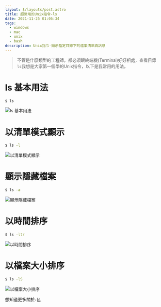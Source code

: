 ```yaml
---
layout: $/layouts/post.astro
title: 超常用的Unix指令-ls
date: 2021-11-25 01:06:34
tags: 
  - windows
  - mac
  - unix
  - bash
description: Unix指令-顯示指定目錄下的檔案清單與訊息
---
```



> 不管是什麼類型的工程師，都必須跟終端機(Terminal)好好相處，查看目錄`ls`我想是大家第一個學的Unix指令，以下是我常用的用法。



ls 基本用法
===

```bash
$ ls 
```
![ls 基本用法](/images/f69b45f945fc1f1306866ea973ca61eeb4508d0364038697045f2462ba1cb700.png)  


以清單模式顯示
===
```bash
$ ls -l
```
![以清單模式顯示](/images/00a6c6f865c97f6b6a43fc90df4c9f183d20a3c3dda5099ffe1b4bad8e7fb2d5.png)  


顯示隱藏檔案
===
```bash
$ ls -a
```
![顯示隱藏檔案](/images/deefc4eb3c3e957ef3a193b80904e99521153b1a287b2bdcd1a689ee40df88e4.png)  

以時間排序
===
```bash
$ ls -ltr
```
![以時間排序](../images/16119d3502a26a2108c7eccef4fe8ffed7d2aec790d4ec8a6b922212b3ac9da7.png)  

以檔案大小排序
===
```bash
$ ls -lS
```
![以檔案大小排序](/images/34eadbfa2e1241f59eb0a8f1dfc64e6fbc2764632371c9e2bb9437503a1ef15a.png)  


想知道更多關於: [ls](https://man7.org/linux/man-pages/man1/ls.1.html)

